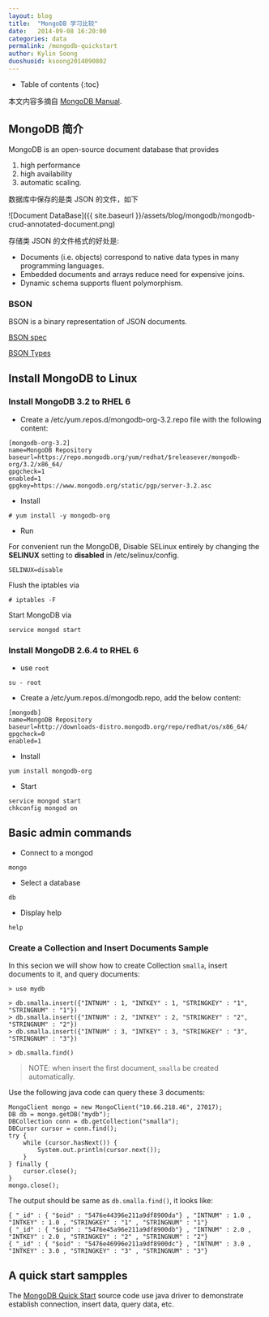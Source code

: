 ```yaml
---
layout: blog
title:  "MongoDB 学习比较"
date:   2014-09-08 16:20:00
categories: data
permalink: /mongodb-quickstart
author: Kylin Soong
duoshuoid: ksoong2014090802
---
```


* Table of contents
{:toc}

本文内容多摘自 [MongoDB Manual](https://docs.mongodb.org/manual/).

## MongoDB 简介

MongoDB is an open-source document database that provides 

1. high performance
2. high availability
3. automatic scaling.

数据库中保存的是类 JSON 的文件，如下

![Document DataBase]({{ site.baseurl }}/assets/blog/mongodb/mongodb-crud-annotated-document.png)

存储类 JSON 的文件格式的好处是:

* Documents (i.e. objects) correspond to native data types in many programming languages.
* Embedded documents and arrays reduce need for expensive joins.
* Dynamic schema supports fluent polymorphism.

### BSON

BSON is a binary representation of JSON documents.

[BSON spec](http://bsonspec.org/)

[BSON Types](https://docs.mongodb.org/manual/reference/bson-types/)

## Install MongoDB to Linux

### Install MongoDB 3.2 to RHEL 6

* Create a /etc/yum.repos.d/mongodb-org-3.2.repo file with the following content:

~~~
[mongodb-org-3.2]
name=MongoDB Repository
baseurl=https://repo.mongodb.org/yum/redhat/$releasever/mongodb-org/3.2/x86_64/
gpgcheck=1
enabled=1
gpgkey=https://www.mongodb.org/static/pgp/server-3.2.asc
~~~

* Install

~~~
# yum install -y mongodb-org
~~~

* Run

For convenient run the MongoDB, Disable SELinux entirely by changing the **SELINUX** setting to **disabled** in /etc/selinux/config.

~~~
SELINUX=disable
~~~

Flush the iptables via

~~~
# iptables -F
~~~

Start MongoDB via

~~~
service mongod start
~~~

### Install MongoDB 2.6.4 to RHEL 6

* use `root`

~~~
su - root
~~~

* Create a /etc/yum.repos.d/mongodb.repo, add the below content:

~~~
[mongodb]
name=MongoDB Repository
baseurl=http://downloads-distro.mongodb.org/repo/redhat/os/x86_64/
gpgcheck=0
enabled=1
~~~

* Install

~~~
yum install mongodb-org
~~~

* Start

~~~
service mongod start
chkconfig mongod on
~~~

## Basic admin commands

* Connect to a mongod

~~~
mongo
~~~

* Select a database

~~~
db
~~~

* Display help

~~~
help
~~~

### Create a Collection and Insert Documents Sample

In this secion we will show how to create Collection `smalla`, insert documents to it, and query documents:

~~~
> use mydb

> db.smalla.insert({"INTNUM" : 1, "INTKEY" : 1, "STRINGKEY" : "1", "STRINGNUM" : "1"})
> db.smalla.insert({"INTNUM" : 2, "INTKEY" : 2, "STRINGKEY" : "2", "STRINGNUM" : "2"})
> db.smalla.insert({"INTNUM" : 3, "INTKEY" : 3, "STRINGKEY" : "3", "STRINGNUM" : "3"})

> db.smalla.find()
~~~ 

> NOTE: when insert the first document, `smalla` be created automatically.

Use the following java code can query these 3 documents:

~~~
MongoClient mongo = new MongoClient("10.66.218.46", 27017);
DB db = mongo.getDB("mydb");
DBCollection conn = db.getCollection("smalla");
DBCursor cursor = conn.find();
try {
	while (cursor.hasNext()) {
		System.out.println(cursor.next());
	}
} finally {
	cursor.close();
}
mongo.close();
~~~

The output should be same as `db.smalla.find()`, it looks like:

~~~
{ "_id" : { "$oid" : "5476e44396e211a9df8900da"} , "INTNUM" : 1.0 , "INTKEY" : 1.0 , "STRINGKEY" : "1" , "STRINGNUM" : "1"}
{ "_id" : { "$oid" : "5476e45a96e211a9df8900db"} , "INTNUM" : 2.0 , "INTKEY" : 2.0 , "STRINGKEY" : "2" , "STRINGNUM" : "2"}
{ "_id" : { "$oid" : "5476e46996e211a9df8900dc"} , "INTNUM" : 3.0 , "INTKEY" : 3.0 , "STRINGKEY" : "3" , "STRINGNUM" : "3"}
~~~

## A quick start sampples

The [MongoDB Quick Start](https://github.com/kylinsoong/data/tree/master/mongodb-quickstart) source code use java driver to demonstrate establish connection, insert data, query data, etc.
